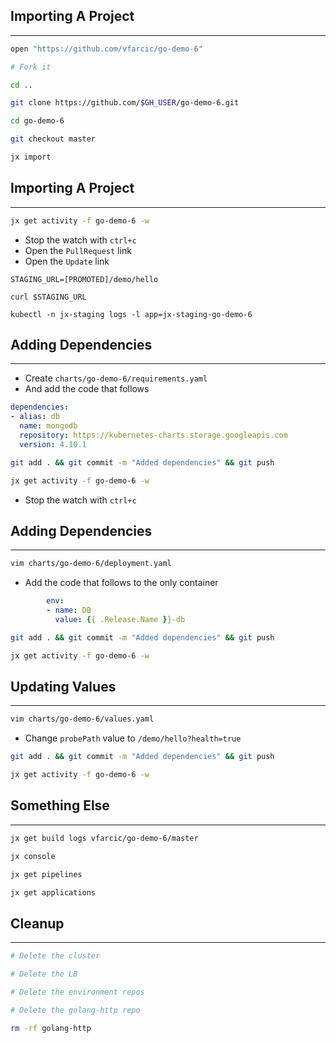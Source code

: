 ## Importing A Project

---

```bash
open "https://github.com/vfarcic/go-demo-6"

# Fork it

cd ..

git clone https://github.com/$GH_USER/go-demo-6.git

cd go-demo-6

git checkout master

jx import
```


## Importing A Project

---

```bash
jx get activity -f go-demo-6 -w
```

* Stop the watch with `ctrl+c`
* Open the `PullRequest` link
* Open the `Update` link

```
STAGING_URL=[PROMOTED]/demo/hello

curl $STAGING_URL

kubectl -n jx-staging logs -l app=jx-staging-go-demo-6
```


## Adding Dependencies

---

* Create `charts/go-demo-6/requirements.yaml`
* And add the code that follows

```yaml
dependencies:
- alias: db
  name: mongodb
  repository: https://kubernetes-charts.storage.googleapis.com
  version: 4.10.1
```

```bash
git add . && git commit -m "Added dependencies" && git push

jx get activity -f go-demo-6 -w
```

* Stop the watch with `ctrl+c`


## Adding Dependencies

---

```bash
vim charts/go-demo-6/deployment.yaml
```

* Add the code that follows to the only container

```yaml
        env:
        - name: DB
          value: {{ .Release.Name }}-db
```

```bash
git add . && git commit -m "Added dependencies" && git push

jx get activity -f go-demo-6 -w
```


## Updating Values

---

```bash
vim charts/go-demo-6/values.yaml
```

* Change `probePath` value to `/demo/hello?health=true`

```bash
git add . && git commit -m "Added dependencies" && git push

jx get activity -f go-demo-6 -w
```


## Something Else

---

```bash
jx get build logs vfarcic/go-demo-6/master

jx console

jx get pipelines

jx get applications
```


## Cleanup

---

```bash
# Delete the cluster

# Delete the LB

# Delete the environment repos

# Delete the golang-http repo

rm -rf golang-http
```